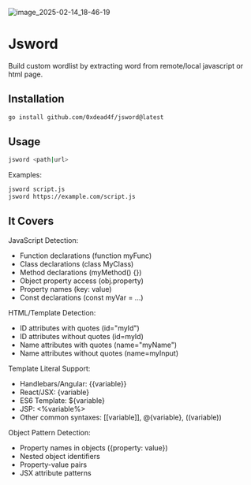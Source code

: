 ![image_2025-02-14_18-46-19](https://github.com/user-attachments/assets/8327071c-5024-4bea-9c1b-190eca4b8b36)

# Jsword
Build custom wordlist by extracting word from remote/local javascript or html page.

## Installation

```bash
go install github.com/0xdead4f/jsword@latest
```

## Usage

```bash
jsword <path|url>
```

Examples:
```bash
jsword script.js
jsword https://example.com/script.js
```

## It Covers

JavaScript Detection:
- Function declarations (function myFunc)
- Class declarations (class MyClass)
- Method declarations (myMethod() {})
- Object property access (obj.property)
- Property names (key: value)
- Const declarations (const myVar = ...)

HTML/Template Detection:
- ID attributes with quotes (id="myId")
- ID attributes without quotes (id=myId)
- Name attributes with quotes (name="myName")
- Name attributes without quotes (name=myInput)

Template Literal Support:
- Handlebars/Angular: {{variable}}
- React/JSX: {variable}
- ES6 Template: ${variable}
- JSP: <%variable%>
- Other common syntaxes: [[variable]], @{variable}, ((variable))

Object Pattern Detection:
- Property names in objects ({property: value})
- Nested object identifiers
- Property-value pairs
- JSX attribute patterns

